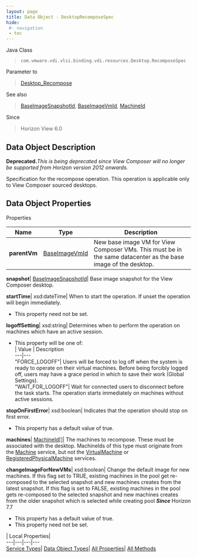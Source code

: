 ```yaml
---
layout: page
title: Data Object - DesktopRecomposeSpec
hide:
 #- navigation
 - toc
---
```






Java Class  
> `com.vmware.vdi.vlsi.binding.vdi.resources.Desktop.RecomposeSpec`

Parameter to  
> [Desktop_Recompose](vdi.resources.Desktop.md#recompose)

See also  
> [BaseImageSnapshotId](vdi.entity.BaseImageSnapshotId.md), [BaseImageVmId](vdi.entity.BaseImageVmId.md), [MachineId](vdi.entity.MachineId.md)

Since  
> Horizon View 6.0


## Data Object Description 

**Deprecated.**_This is being deprecated since View Composer will no longer be supported from Horizon version 2012 onwards._

Specification for the recompose operation. This operation is applicable only to View Composer sourced desktops. 

## Data Object Properties

Properties

Name |  Type |  Description   
---|---|---  
**parentVm**| [BaseImageVmId](vdi.entity.BaseImageVmId.md)|  New base image VM for View Composer VMs. This must be in the same datacenter as the base image of the desktop.   
  
**snapshot**| [BaseImageSnapshotId](vdi.entity.BaseImageSnapshotId.md)|  Base image snapshot for the View Composer desktop.   
  
**startTime**|  xsd:dateTime|  When to start the operation. If unset the operation will begin immediately.   


 * This property need not be set.

  
**logoffSetting**|  xsd:string|  Determines when to perform the operation on machines which have an active session.   


  * This property will be one of:  
|  Value |  Description   
---|---  
"FORCE_LOGOFF"| Users will be forced to log off when the system is ready to operate on their virtual machines. Before being forcibly logged off, users may have a grace period in which to save their work (Global Settings).  
"WAIT_FOR_LOGOFF"| Wait for connected users to disconnect before the task starts. The operation starts immediately on machines without active sessions.  

  
**stopOnFirstError**|  xsd:boolean|  Indicates that the operation should stop on first error.   


  * This property has a default value of true.

  
**machines**| [MachineId[]](vdi.entity.MachineId.md)|  The machines to recompose. These must be associated with the desktop. MachineIds of this type must originate from the [Machine](vdi.resources.Machine.md) service, but not the [VirtualMachine](vdi.utils.virtualcenter.VirtualMachine.md) or [RegisteredPhysicalMachine](vdi.resources.RegisteredPhysicalMachine.md) services.   
  
**changeImageForNewVMs**|  xsd:boolean|  Change the default image for new machines. If this flag set to TRUE, existing machines in the pool get re-composed to the selected snapshot and new machines creates from the latest snapshot. If this flag is set to FALSE, existing machines in the pool gets re-composed to the selected snapshot and new machines creates from the older snapshot which is selected while creating pool  **_Since_** Horizon 7.7  


  * This property has a default value of true.
 * This property need not be set.

  
  
  
 | Local Properties|   
---|---|---|---  
[Service Types](index-mo_types.md)| [Data Object Types](index-do_types.md)| [All Properties](index-properties.md)| [All Methods](index-methods.md)  
  
  
